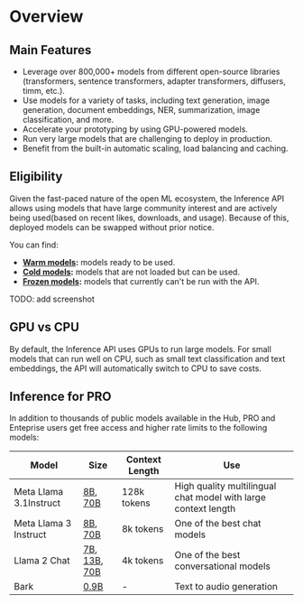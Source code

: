 # Overview

## Main Features

* Leverage over 800,000+ models from different open-source libraries (transformers, sentence transformers, adapter transformers, diffusers, timm, etc.).
* Use models for a variety of tasks, including text generation, image generation, document embeddings, NER, summarization, image classification, and more.
* Accelerate your prototyping by using GPU-powered models.
* Run very large models that are challenging to deploy in production.
* Benefit from the built-in automatic scaling, load balancing and caching.

## Eligibility

Given the fast-paced nature of the open ML ecosystem, the Inference API allows using models that have large community interest and are actively being used(based on recent likes, downloads, and usage). Because of this, deployed models can be swapped without prior notice.

You can find:

* **[Warm models](https://huggingface.co/models?inference=warm&sort=trending):** models ready to be used.
* **[Cold models](https://huggingface.co/models?inference=cold&sort=trending):** models that are not loaded but can be used.
* **[Frozen models](https://huggingface.co/models?inference=frozen&sort=trending):** models that currently can't be run with the API.

TODO: add screenshot

## GPU vs CPU

By default, the Inference API uses GPUs to run large models. For small models that can run well on CPU, such as small text classification and text embeddings, the API will automatically switch to CPU to save costs.

## Inference for PRO

In addition to thousands of public models available in the Hub, PRO and Enteprise users get free access and higher rate limits to the following models:


| Model                          | Size                                                                                                                                                                                       | Context Length | Use                                                          |
|--------------------------------|--------------------------------------------------------------------------------------------------------------------------------------------------------------------------------------------|----------------|--------------------------------------------------------------|
| Meta Llama 3.1Instruct  | [8B](https://huggingface.co/meta-llama/Meta-Llama-3.1-8B-Instruct), [70B](https://huggingface.co/meta-llama/Meta-Llama-3.1-70B-Instruct)                                                      | 128k tokens      | High quality multilingual chat model with large context length |
| Meta Llama 3 Instruct          | [8B](https://huggingface.co/meta-llama/Meta-Llama-3-8B-Instruct), [70B](https://huggingface.co/meta-llama/Meta-Llama-3-70B-Instruct)                                                       | 8k tokens      | One of the best chat models                                  |
| Llama 2 Chat                   | [7B](https://huggingface.co/meta-llama/Llama-2-7b-chat-hf), [13B](https://huggingface.co/meta-llama/Llama-2-13b-chat-hf), [70B](https://huggingface.co/meta-llama/Llama-2-70b-chat-hf) | 4k tokens      | One of the best conversational models                        |
| Bark                           | [0.9B](https://huggingface.co/suno/bark)                                                                                                                                                   | -              | Text to audio generation                                     |
